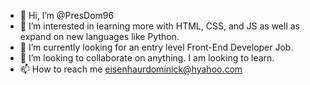 - 👋 Hi, I’m @PresDom96
- 👀 I’m interested in learning more with HTML, CSS, and JS as well as expand on new languages like Python.
- 🌱 I’m currently looking for an entry level Front-End Developer Job.
- 💞️ I’m looking to collaborate on anything. I am looking to learn.
- 📫 How to reach me eisenhaurdominick@hyahoo.com

<!---
PresDom96/PresDom96 is a ✨ special ✨ repository because its `README.md` (this file) appears on your GitHub profile.
You can click the Preview link to take a look at your changes.
--->
